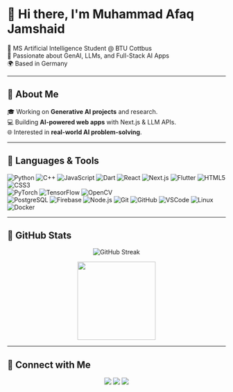 # 👋 Hi there, I'm Muhammad Afaq Jamshaid  

🚀 MS Artificial Intelligence Student @ BTU Cottbus  
🤖 Passionate about GenAI, LLMs, and Full-Stack AI Apps  
🌍 Based in Germany  

---

## 🔹 About Me  
🎓 Working on **Generative AI projects** and research.  
💻 Building **AI-powered web apps** with Next.js & LLM APIs.  
🌐 Interested in **real-world AI problem-solving**.  

---

## 🔹 Languages & Tools  



![Python](https://img.shields.io/badge/Python-3776AB?style=for-the-badge&logo=python&logoColor=white) 
![C++](https://img.shields.io/badge/C++-00599C?style=for-the-badge&logo=cplusplus&logoColor=white) 
![JavaScript](https://img.shields.io/badge/JavaScript-F7DF1E?style=for-the-badge&logo=javascript&logoColor=black) 
![Dart](https://img.shields.io/badge/Dart-0175C2?style=for-the-badge&logo=dart&logoColor=white) 
![React](https://img.shields.io/badge/React-61DAFB?style=for-the-badge&logo=react&logoColor=black) 
![Next.js](https://img.shields.io/badge/Next.js-000000?style=for-the-badge&logo=nextdotjs&logoColor=white) 
![Flutter](https://img.shields.io/badge/Flutter-02569B?style=for-the-badge&logo=flutter&logoColor=white) 
![HTML5](https://img.shields.io/badge/HTML5-E34F26?style=for-the-badge&logo=html5&logoColor=white) 
![CSS3](https://img.shields.io/badge/CSS3-1572B6?style=for-the-badge&logo=css3&logoColor=white)   
![PyTorch](https://img.shields.io/badge/PyTorch-EE4C2C?style=for-the-badge&logo=pytorch&logoColor=white) 
![TensorFlow](https://img.shields.io/badge/TensorFlow-FF6F00?style=for-the-badge&logo=tensorflow&logoColor=white) 
![OpenCV](https://img.shields.io/badge/OpenCV-5C3EE8?style=for-the-badge&logo=opencv&logoColor=white)  
![PostgreSQL](https://img.shields.io/badge/PostgreSQL-4169E1?style=for-the-badge&logo=postgresql&logoColor=white) 
![Firebase](https://img.shields.io/badge/Firebase-FFCA28?style=for-the-badge&logo=firebase&logoColor=black) 
![Node.js](https://img.shields.io/badge/Node.js-339933?style=for-the-badge&logo=nodedotjs&logoColor=white) 
![Git](https://img.shields.io/badge/Git-F05032?style=for-the-badge&logo=git&logoColor=white) 
![GitHub](https://img.shields.io/badge/GitHub-181717?style=for-the-badge&logo=github&logoColor=white) 
![VSCode](https://img.shields.io/badge/VS%20Code-0078D4?style=for-the-badge&logo=visualstudiocode&logoColor=white) 
![Linux](https://img.shields.io/badge/Linux-FCC624?style=for-the-badge&logo=linux&logoColor=black)  
![Docker](https://img.shields.io/badge/Docker-2496ED?style=for-the-badge&logo=docker&logoColor=white)  

---

## 🔹 GitHub Stats  

<p align="center">
  <img src="https://github-readme-streak-stats.herokuapp.com/?user=AfaqJ&theme=radical" alt="GitHub Streak" />
</p>

<p align="center">
  <img src="https://github-readme-stats.vercel.app/api/top-langs/?username=AfaqJ&layout=compact&theme=radical" height="180"/>
</p>

---

## 🔹 Connect with Me  

<p align="center">
  <a href="mailto:afaq.jamshaid123@gmail.com"><img src="https://img.shields.io/badge/-Email-D14836?style=for-the-badge&logo=gmail&logoColor=white"></a>
  <a href="https://www.linkedin.com/in/muhammadafaqjamshaid/"><img src="https://img.shields.io/badge/-LinkedIn-blue?style=for-the-badge&logo=linkedin&logoColor=white"></a>
  <a href="http://afaqjamshaid.netlify.app"><img src="https://img.shields.io/badge/-Portfolio-black?style=for-the-badge&logo=vercel&logoColor=white"></a>
</p>
